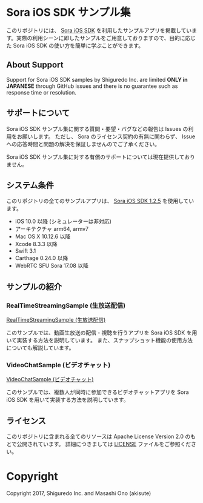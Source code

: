 # Sora iOS SDK サンプル集

このリポジトリには、 [Sora iOS SDK](https://github.com/shiguredo/sora-ios-sdk) を利用したサンプルアプリを掲載しています。実際の利用シーンに即したサンプルをご用意しておりますので、目的に応じた Sora iOS SDK の使い方を簡単に学ぶことができます。

## About Support

Support for Sora iOS SDK samples by Shiguredo Inc. are limited
**ONLY in JAPANESE** through GitHub issues and there is no guarantee such
as response time or resolution.

## サポートについて

Sora iOS SDK サンプル集に関する質問・要望・バグなどの報告は Issues の利用をお願いします。
ただし、 Sora のライセンス契約の有無に関わらず、 Issue への応答時間と問題の解決を保証しませんのでご了承ください。

Sora iOS SDK サンプル集に対する有償のサポートについては現在提供しておりません。

## システム条件

このリポジトリの全てのサンプルアプリは、 [Sora iOS SDK 1.2.5](https://github.com/shiguredo/sora-ios-sdk/releases/tag/1.2.5) を使用しています。

- iOS 10.0 以降 (シミュレーターは非対応)
- アーキテクチャ arm64, armv7
- Mac OS X 10.12.6 以降
- Xcode 8.3.3 以降
- Swift 3.1
- Carthage 0.24.0 以降
- WebRTC SFU Sora 17.08 以降

## サンプルの紹介

### RealTimeStreamingSample (生放送配信)

[RealTimeStreamingSample (生放送配信)](https://github.com/shiguredo/sora-ios-sdk-samples/tree/master/RealTimeStreamingSample)

このサンプルでは、動画生放送の配信・視聴を行うアプリを Sora iOS SDK を用いて実装する方法を説明しています。
また、スナップショット機能の使用方法についても解説しています。

### VideoChatSample (ビデオチャット)

[VideoChatSample (ビデオチャット)](https://github.com/shiguredo/sora-ios-sdk-samples/tree/master/VideoChatSample)

このサンプルでは、複数人が同時に参加できるビデオチャットアプリを Sora iOS SDK を用いて実装する方法を説明しています。

## ライセンス

このリポジトリに含まれる全てのリソースは Apache License Version 2.0 のもとで公開されています。
詳細につきましては [LICENSE](https://github.com/shiguredo/sora-ios-sdk-samples/tree/master/LICENSE) ファイルをご参照ください。

# Copyright

Copyright 2017, Shiguredo Inc. and Masashi Ono (akisute)
